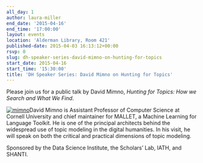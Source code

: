 ```yaml
---
all_day: 1
author: laura-miller
end_date: '2015-04-16'
end_time: '17:00:00'
layout: events
location: 'Alderman Library, Room 421'
published-date: 2015-04-03 16:13:12+00:00
rsvp: 0
slug: dh-speaker-series-david-mimno-on-hunting-for-topics
start_date: 2015-04-16
start_time: '15:30:00'
title: 'DH Speaker Series: David Mimno on Hunting for Topics'
---
```


Please join us for a public talk by David Mimno, _Hunting for Topics: How we Search and What We Find_.

[![mimno](http://static.scholarslab.org/wp-content/uploads/2015/04/mimno-110x110.jpeg)](http://static.scholarslab.org/wp-content/uploads/2015/04/mimno.jpeg)David Mimno is Assistant Professor of Computer Science at Cornell University and chief maintainer for MALLET, a Machine Learning for Language Toolkit. He is one of the principal architects behind the widespread use of topic modeling in the digital humanities. In his visit, he will speak on both the critical and practical dimensions of topic modeling.

Sponsored by the Data Science Institute, the Scholars’ Lab, IATH, and SHANTI.
